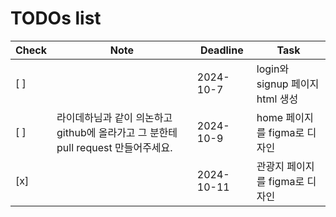 # TODOs list

| Check | Note       | Deadline   | Task           |
|-------|------------|------------|----------------|
| [ ]   |            | 2024-10-7  | login와 signup 페이지 html 생성 |
| [ ]   |라이데하님과 같이 의논하고 github에 올라가고 그 분한테 pull request 만들어주세요.            | 2024-10-9  | home 페이지를 figma로 디자인 |
| [x]   |            | 2024-10-11  | 관광지 페이지를 figma로 디자인 |
